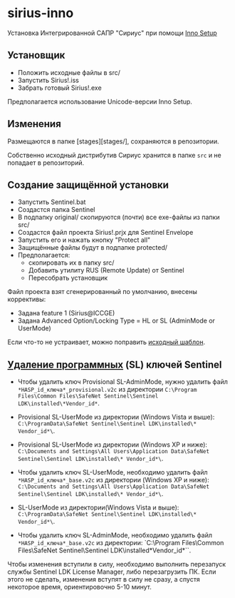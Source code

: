 # sirius-inno

Установка Интегрированной САПР "Сириус" при помощи [Inno Setup][]

## Установщик

- Положить исходные файлы в src/
- Запустить Sirius!.iss
- Забрать готовый Sirius!.exe

Предполагается использование Unicode-версии Inno Setup.

## Изменения

Размещаются в папке [stages][stages/], сохраняются в репозитории.

Собственно исходный дистрибутив Сириус хранится в папке `src` и не попадает в репозиторий.

## Создание защищённой установки

- Запустить Sentinel.bat
- Создастся папка Sentinel
- В подпапку original/ скопируются (почти) все exe-файлы из папки src/
- Создастся файл проекта Sirius!.prjx для Sentinel Envelope
- Запустить его и нажать кнопку "Protect all"
- Защищённые файлы будут в подпапке protected/
- Предполагается:
  * скопировать их в папку src/
  * Добавить утилиту RUS (Remote Update) от Sentinel
  * Пересобрать установщик

Файл проекта взят сгенерированный по умолчанию, внесены коррективы:
- Задана feature 1 (Sirius@ICCGE)
- Задана Advanced Option/Locking Type = HL or SL (AdminMode or UserMode)

Если что-то не устраивает, можно поправить [исходный шаблон](Sirius!.prjx).

## [Удаление программных][-SL] (SL) ключей Sentinel

- Чтобы удалить ключ Provisional SL-AdminMode, нужно удалить файл `*HASP_id_ключа*_provisional.v2c`
из директории `C:\Program Files\Common Files\SafeNet Sentinel\Sentinel LDK\installed\*Vendor_id*`.

- Provisional SL-UserMode из директории (Windows Vista и выше):
`C:\ProgramData\SafeNet Sentinel\Sentinel LDK\installed\* Vendor_id*\`.

- Provisional SL-UserMode из директории (Windows XP и ниже):
`C:\Documents and Settings\All Users\Application Data\SafeNet Sentinel\Sentinel LDK\installed\* Vendor_id*\`.

- Чтобы удалить ключ SL-UserMode, необходимо удалить файл `*HASP_id_ключа*_base.v2c` из директории (Windows XP и ниже):
`C:\Documents and Settings\All Users\Application Data\SafeNet Sentinel\Sentinel LDK\installed\* Vendor_id*\`.

- SL-UserMode из директории(Windows Vista и выше):
`C:\ProgramData\SafeNet Sentinel\Sentinel LDK\installed\* Vendor_id*\`.

- Чтобы удалить ключ SL-AdminMode, необходимо удалить файл `*HASP_id_ключа*_base.v2c` из директории:
`C:\Program Files\Common Files\SafeNet Sentinel\Sentinel LDK\installed\*Vendor_id*``.

Чтобы изменения вступили в силу, необходимо выполнить перезапуск службы Sentinel LDK License Manager,
либо перезагрузить ПК. Если этого не сделать,
изменения вступят в силу не сразу, а спустя некоторое время, ориентировочно 5-10 минут.

[Inno Setup]: <http://www.jrsoftware.org/isinfo.php>
[-SL]: <http://safenet-sentinel.ru/faq/dev/sentinel/#6428>

